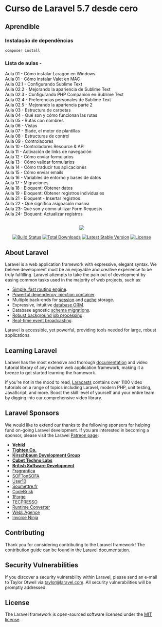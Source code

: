 # Curso de Laravel 5.7 desde cero
## Aprendible  

### Instalação de dependências

```bash
composer install
```

### Lista de aulas - [](https://www.youtube.com/watch?v=QRwuPHeagaQ&list=PLpKWS6gp0jd_uZiWmjuqLY7LAMaD8UJhc)  

Aula 01 - Cómo instalar Laragon en Windows  
Aula 01 - Cómo instalar Valet en MAC  
Aula 02.1 - Configurando Sublime Text  
Aula 02.2 - Mejorando la apariencia de Sublime Text  
Aula 02.3 - Configurando PHP Companion en Sublime Text  
Aula 02.4 - Preferencias personales de Sublime Text  
Aula 02.5 - Mejorando la apariencia parte 2  
Aula 03 - Estructura de carpetas  
Aula 04 - Qué son y cómo funcionan las rutas  
Aula 05 - Rutas con nombres  
Aula 06 - Vistas  
Aula 07 - Blade, el motor de plantillas  
Aula 08 - Estructuras de control  
Aula 09 - Controladores  
Aula 10 - Controladores Resource & API  
Aula 11 - Activación de links de navegación  
Aula 12 - Cómo enviar formularios  
Aula 13 - Cómo validar formularios  
Aula 14 - Cómo traducir tus aplicaciones  
Aula 15 - Cómo enviar emails  
Aula 16 - Variables de entorno y bases de datos  
Aula 17 - Migraciones  
Aula 18 - Eloquent: Obtener datos  
Aula 19 - Eloquent: Obtener registros individuales  
Aula 21 - Eloquent - Insertar registros  
Aula 22 - Qué significa asignación masiva  
Aula 23- Qué son y cómo utilizar Form Requests  
Aula 24- Eloquent: Actualizar registros  

##

<p align="center"><img src="https://laravel.com/assets/img/components/logo-laravel.svg"></p>

<p align="center">
<a href="https://travis-ci.org/laravel/framework"><img src="https://travis-ci.org/laravel/framework.svg" alt="Build Status"></a>
<a href="https://packagist.org/packages/laravel/framework"><img src="https://poser.pugx.org/laravel/framework/d/total.svg" alt="Total Downloads"></a>
<a href="https://packagist.org/packages/laravel/framework"><img src="https://poser.pugx.org/laravel/framework/v/stable.svg" alt="Latest Stable Version"></a>
<a href="https://packagist.org/packages/laravel/framework"><img src="https://poser.pugx.org/laravel/framework/license.svg" alt="License"></a>
</p>

## About Laravel

Laravel is a web application framework with expressive, elegant syntax. We believe development must be an enjoyable and creative experience to be truly fulfilling. Laravel attempts to take the pain out of development by easing common tasks used in the majority of web projects, such as:

- [Simple, fast routing engine](https://laravel.com/docs/routing).
- [Powerful dependency injection container](https://laravel.com/docs/container).
- Multiple back-ends for [session](https://laravel.com/docs/session) and [cache](https://laravel.com/docs/cache) storage.
- Expressive, intuitive [database ORM](https://laravel.com/docs/eloquent).
- Database agnostic [schema migrations](https://laravel.com/docs/migrations).
- [Robust background job processing](https://laravel.com/docs/queues).
- [Real-time event broadcasting](https://laravel.com/docs/broadcasting).

Laravel is accessible, yet powerful, providing tools needed for large, robust applications.

## Learning Laravel

Laravel has the most extensive and thorough [documentation](https://laravel.com/docs) and video tutorial library of any modern web application framework, making it a breeze to get started learning the framework.

If you're not in the mood to read, [Laracasts](https://laracasts.com) contains over 1100 video tutorials on a range of topics including Laravel, modern PHP, unit testing, JavaScript, and more. Boost the skill level of yourself and your entire team by digging into our comprehensive video library.

## Laravel Sponsors

We would like to extend our thanks to the following sponsors for helping fund on-going Laravel development. If you are interested in becoming a sponsor, please visit the Laravel [Patreon page](https://patreon.com/taylorotwell):

- **[Vehikl](https://vehikl.com/)**
- **[Tighten Co.](https://tighten.co)**
- **[Kirschbaum Development Group](https://kirschbaumdevelopment.com)**
- **[Cubet Techno Labs](https://cubettech.com)**
- **[British Software Development](https://www.britishsoftware.co)**
- [Fragrantica](https://www.fragrantica.com)
- [SOFTonSOFA](https://softonsofa.com/)
- [User10](https://user10.com)
- [Soumettre.fr](https://soumettre.fr/)
- [CodeBrisk](https://codebrisk.com)
- [1Forge](https://1forge.com)
- [TECPRESSO](https://tecpresso.co.jp/)
- [Runtime Converter](http://runtimeconverter.com/)
- [WebL'Agence](https://weblagence.com/)
- [Invoice Ninja](https://www.invoiceninja.com)

## Contributing

Thank you for considering contributing to the Laravel framework! The contribution guide can be found in the [Laravel documentation](https://laravel.com/docs/contributions).

## Security Vulnerabilities

If you discover a security vulnerability within Laravel, please send an e-mail to Taylor Otwell via [taylor@laravel.com](mailto:taylor@laravel.com). All security vulnerabilities will be promptly addressed.

## License

The Laravel framework is open-sourced software licensed under the [MIT license](https://opensource.org/licenses/MIT).
